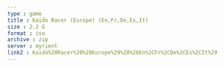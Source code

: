 ```yaml
---
type : game
title : Kaido Racer (Europe) (En,Fr,De,Es,It)
size : 2.2 G
format : iso
archive : zip
server : myrient
link2 : Kaido%20Racer%20%28Europe%29%20%28En%2CFr%2CDe%2CEs%2CIt%29
---
```

